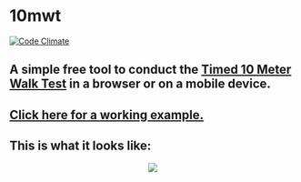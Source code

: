 # 10mwt
[![Code Climate](https://codeclimate.com/github/tdreid/10mwt/badges/gpa.svg)](https://codeclimate.com/github/tdreid/10mwt)

## A simple free tool to conduct the [Timed 10 Meter Walk Test](http://www.physio-pedia.com/10_Metre_Walk_Test) in a browser or on a mobile device.
## [Click here for a working example.](https://tdreid.github.io/10mwt/)
## This is what it looks like:
<p align="center">
  <img src="https://inaptpi.firebaseapp.com/img-for-10mwt/10mwt-screenshot.png">
</p>
